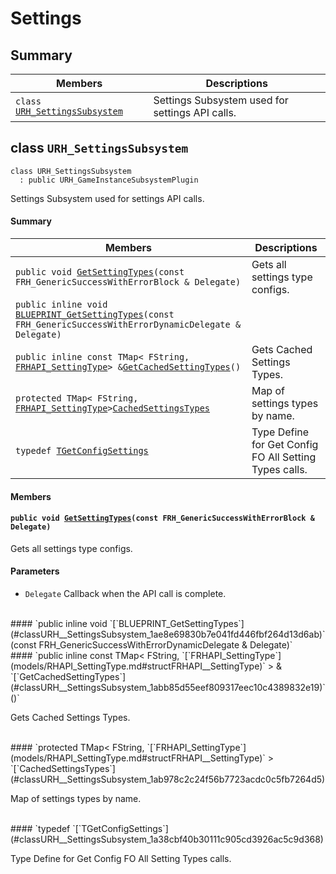 # Settings <a id="group__Settings"></a>

## Summary

 Members                        | Descriptions                                
--------------------------------|---------------------------------------------
`class `[`URH_SettingsSubsystem`](#classURH__SettingsSubsystem) | Settings Subsystem used for settings API calls.

## class `URH_SettingsSubsystem` <a id="classURH__SettingsSubsystem"></a>

```
class URH_SettingsSubsystem
  : public URH_GameInstanceSubsystemPlugin
```

Settings Subsystem used for settings API calls.

#### Summary

 Members                        | Descriptions                                
--------------------------------|---------------------------------------------
`public void `[`GetSettingTypes`](#classURH__SettingsSubsystem_1a9baeabf8f6c627f0aeb372d167860dbb)`(const FRH_GenericSuccessWithErrorBlock & Delegate)` | Gets all settings type configs.
`public inline void `[`BLUEPRINT_GetSettingTypes`](#classURH__SettingsSubsystem_1ae8e69830b7e041fd446fbf264d13d6ab)`(const FRH_GenericSuccessWithErrorDynamicDelegate & Delegate)` | 
`public inline const TMap< FString, `[`FRHAPI_SettingType`](models/RHAPI_SettingType.md#structFRHAPI__SettingType)` > & `[`GetCachedSettingTypes`](#classURH__SettingsSubsystem_1abb85d55eef809317eec10c4389832e19)`()` | Gets Cached Settings Types.
`protected TMap< FString, `[`FRHAPI_SettingType`](models/RHAPI_SettingType.md#structFRHAPI__SettingType)` > `[`CachedSettingsTypes`](#classURH__SettingsSubsystem_1ab978c2c24f56b7723acdc0c5fb7264d5) | Map of settings types by name.
`typedef `[`TGetConfigSettings`](#classURH__SettingsSubsystem_1a38cbf40b30111c905cd3926ac5c9d368) | Type Define for Get Config FO All Setting Types calls.

#### Members

#### `public void `[`GetSettingTypes`](#classURH__SettingsSubsystem_1a9baeabf8f6c627f0aeb372d167860dbb)`(const FRH_GenericSuccessWithErrorBlock & Delegate)` <a id="classURH__SettingsSubsystem_1a9baeabf8f6c627f0aeb372d167860dbb"></a>

Gets all settings type configs.

#### Parameters
* `Delegate` Callback when the API call is complete.

<br>
#### `public inline void `[`BLUEPRINT_GetSettingTypes`](#classURH__SettingsSubsystem_1ae8e69830b7e041fd446fbf264d13d6ab)`(const FRH_GenericSuccessWithErrorDynamicDelegate & Delegate)` <a id="classURH__SettingsSubsystem_1ae8e69830b7e041fd446fbf264d13d6ab"></a>

<br>
#### `public inline const TMap< FString, `[`FRHAPI_SettingType`](models/RHAPI_SettingType.md#structFRHAPI__SettingType)` > & `[`GetCachedSettingTypes`](#classURH__SettingsSubsystem_1abb85d55eef809317eec10c4389832e19)`()` <a id="classURH__SettingsSubsystem_1abb85d55eef809317eec10c4389832e19"></a>

Gets Cached Settings Types.

<br>
#### `protected TMap< FString, `[`FRHAPI_SettingType`](models/RHAPI_SettingType.md#structFRHAPI__SettingType)` > `[`CachedSettingsTypes`](#classURH__SettingsSubsystem_1ab978c2c24f56b7723acdc0c5fb7264d5) <a id="classURH__SettingsSubsystem_1ab978c2c24f56b7723acdc0c5fb7264d5"></a>

Map of settings types by name.

<br>
#### `typedef `[`TGetConfigSettings`](#classURH__SettingsSubsystem_1a38cbf40b30111c905cd3926ac5c9d368) <a id="classURH__SettingsSubsystem_1a38cbf40b30111c905cd3926ac5c9d368"></a>

Type Define for Get Config FO All Setting Types calls.

<br>
